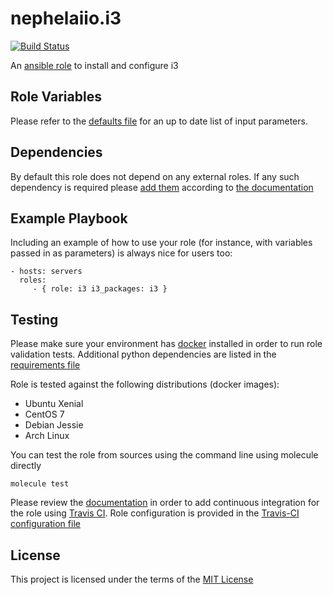 nephelaiio.i3
=========

[![Build Status](https://travis-ci.org/nephelaiio/ansible-role-i3.svg?branch=master)](https://travis-ci.org/nephelaiio/ansible-role-i3)

An [ansible role](https://galaxy.ansible.com/nephelaiio/i3) to install and configure i3

Role Variables
--------------

Please refer to the [defaults file](/defaults/main.yml) for an up to date list of input parameters.

Dependencies
------------

By default this role does not depend on any external roles. If any such dependency is required please [add them](/meta/main.yml) according to [the documentation](http://docs.ansible.com/ansible/playbooks_roles.html#role-dependencies)

Example Playbook
----------------

Including an example of how to use your role (for instance, with variables passed in as parameters) is always nice for users too:

    - hosts: servers
      roles:
         - { role: i3 i3_packages: i3 }


Testing
-------

Please make sure your environment has [docker](https://www.docker.com) installed in order to run role validation tests. Additional python dependencies are listed in the [requirements file](/requirements.txt)

Role is tested against the following distributions (docker images):
  * Ubuntu Xenial
  * CentOS 7
  * Debian Jessie
  * Arch Linux

You can test the role from sources using the command line using molecule directly
```
molecule test
```
Please review the [documentation](http://docs.ansible.com/ansible/galaxy.html#setup-travis-integrations) in order to add continuous integration for the role using [Travis CI](https://travis-ci.org). Role configuration is provided in the [Travis-CI configuration file](/travis.yml)

License
-------

This project is licensed under the terms of the [MIT License](/LICENSE)
